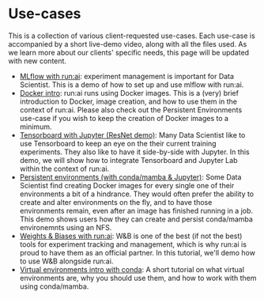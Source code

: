 # Use-cases

This is a collection of various client-requested use-cases. Each use-case is accompanied by a short live-demo video, along with all the files used. As we learn more about our clients' specific needs, this page will be updated with new content. 
  
+ [MLflow with run:ai](./runai_mlflow_demo): experiment management is important for Data Scientist. This is a demo of how to set up and use mlflow with run:ai.  
+ [Docker intro](./runai_docker_intro): run:ai runs using Docker images. This is a (very) brief introduction to Docker, image creation, and how to use them in the context of run:ai. Please also check out the Persistent Environments use-case if you wish to keep the creation of Docker images to a minimum.  
+ [Tensorboard with Jupyter (ResNet demo)](./runai_tensorboard_demo_with_resnet): Many Data Scientist like to use Tensorboard to keep an eye on the their current training experiments. They also like to have it side-by-side with Jupyter. In this demo, we will show how to integrate Tensorboard and Jupyter Lab within the context of run:ai.  
+ [Persistent environments (with conda/mamba & Jupyter)](./runai_persist_envs): Some Data Scientist find creating Docker images for every single one of their environments a bit of a hindrance. They would often prefer the ability to create and alter environments on the fly, and to have those environments remain, even after an image has finished running in a job. This demo shows users how they can create and persist conda/mamba environemnts using an NFS.  
+ [Weights & Biases with run:ai](./runai_wandb): W&B is one of the best (if not the best) tools for experiment tracking and management, which is why run:ai is proud to have them as an official partner. In this tutorial, we'll demo how to use W&B alongside run:ai.  
+ [Virtual environments intro with conda](./conda_envs_intro): A short tutorial on what virtual environments are, why you should use them, and how to work with them using conda/mamba. 